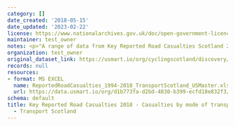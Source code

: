 ```yaml
---
category: []
date_created: '2018-05-15'
date_updated: '2023-02-22'
license: https://www.nationalarchives.gov.uk/doc/open-government-licence/version/3/
maintainer: test_owner
notes: <p>"A range of data from Key Reported Road Casualties Scotland 2018."</p>
organization: test_owner
original_dataset_link: https://usmart.io/org/cyclingscotland/discovery/discovery-view-detail/b9814e57-b548-4e90-a3a4-694829b36516
records: null
resources:
- format: MS EXCEL
  name: ReportedRoadCasualties_1994-2018_TransportScotland_USMaster.xlsx
  url: https://data.usmart.io/org/d1b773fa-d2bd-4830-b399-ecfd18e832f3/resource?resourceGUID=c4dc777f-1945-4f9f-95ae-beda8f3eb92d
schema: default
title: Key Reported Road Casualties 2018 - Casualties by mode of transport 1994-2018
  - Transport Scotland
---
```

